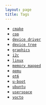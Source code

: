 ```yaml
---
layout: page
title: Tags
---
```


<ul>
    <li><a href="/tag/cmake"><code class="highligher-rouge"><nobr>cmake</nobr></code></a></li>
    <li><a href="/tag/cpp"><code class="highligher-rouge"><nobr>cpp</nobr></code></a></li>
    <li><a href="/tag/device-driver"><code class="highligher-rouge"><nobr>device driver</nobr></code></a></li>
    <li><a href="/tag/device-tree"><code class="highligher-rouge"><nobr>device tree</nobr></code></a></li>
    <li><a href="/tag/graphics"><code class="highligher-rouge"><nobr>graphics</nobr></code></a></li>
    <li><a href="/tag/i2c"><code class="highligher-rouge"><nobr>i2c</nobr></code></a></li>
    <li><a href="/tag/linux"><code class="highligher-rouge"><nobr>linux</nobr></code></a></li>
    <li><a href="/tag/memory-mapped"><code class="highligher-rouge"><nobr>memory mapped</nobr></code></a></li>
    <li><a href="/tag/qemu"><code class="highligher-rouge"><nobr>qemu</nobr></code></a></li>
    <li><a href="/tag/qt6"><code class="highligher-rouge"><nobr>qt6</nobr></code></a></li>
    <li><a href="/tag/u-boot"><code class="highligher-rouge"><nobr>u-boot</nobr></code></a></li>
    <li><a href="/tag/ubuntu"><code class="highligher-rouge"><nobr>ubuntu</nobr></code></a></li>
    <li><a href="/tag/userspace"><code class="highligher-rouge"><nobr>userspace</nobr></code></a></li>
    <li><a href="/tag/yocto"><code class="highligher-rouge"><nobr>yocto</nobr></code></a></li>
</ul>
